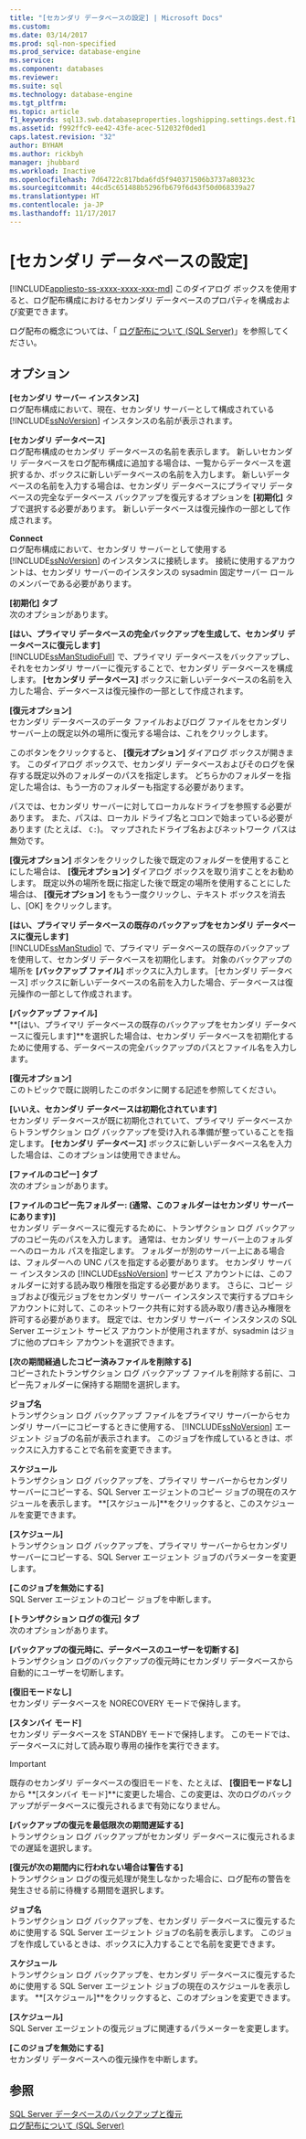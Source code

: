 ```yaml
---
title: "[セカンダリ データベースの設定] | Microsoft Docs"
ms.custom: 
ms.date: 03/14/2017
ms.prod: sql-non-specified
ms.prod_service: database-engine
ms.service: 
ms.component: databases
ms.reviewer: 
ms.suite: sql
ms.technology: database-engine
ms.tgt_pltfrm: 
ms.topic: article
f1_keywords: sql13.swb.databaseproperties.logshipping.settings.dest.f1
ms.assetid: f992ffc9-ee42-43fe-acec-512032f0ded1
caps.latest.revision: "32"
author: BYHAM
ms.author: rickbyh
manager: jhubbard
ms.workload: Inactive
ms.openlocfilehash: 7d64722c817bda6fd5f940371506b3737a80323c
ms.sourcegitcommit: 44cd5c651488b5296fb679f6d43f50d068339a27
ms.translationtype: HT
ms.contentlocale: ja-JP
ms.lasthandoff: 11/17/2017
---
```

# <a name="secondary-database-settings"></a>[セカンダリ データベースの設定]
[!INCLUDE[appliesto-ss-xxxx-xxxx-xxx-md](../../includes/appliesto-ss-xxxx-xxxx-xxx-md.md)] このダイアログ ボックスを使用すると、ログ配布構成におけるセカンダリ データベースのプロパティを構成および変更できます。  
  
 ログ配布の概念については、「 [ログ配布について &#40;SQL Server&#41;](../../database-engine/log-shipping/about-log-shipping-sql-server.md)」を参照してください。  
  
## <a name="options"></a>オプション  
 **[セカンダリ サーバー インスタンス]**  
 ログ配布構成において、現在、セカンダリ サーバーとして構成されている [!INCLUDE[ssNoVersion](../../includes/ssnoversion-md.md)] インスタンスの名前が表示されます。  
  
 **[セカンダリ データベース]**  
 ログ配布構成のセカンダリ データベースの名前を表示します。 新しいセカンダリ データベースをログ配布構成に追加する場合は、一覧からデータベースを選択するか、ボックスに新しいデータベースの名前を入力します。 新しいデータベースの名前を入力する場合は、セカンダリ データベースにプライマリ データベースの完全なデータベース バックアップを復元するオプションを **[初期化]** タブで選択する必要があります。 新しいデータベースは復元操作の一部として作成されます。  
  
 **Connect**  
 ログ配布構成において、セカンダリ サーバーとして使用する [!INCLUDE[ssNoVersion](../../includes/ssnoversion-md.md)] のインスタンスに接続します。 接続に使用するアカウントは、セカンダリ サーバーのインスタンスの sysadmin 固定サーバー ロールのメンバーである必要があります。  
  
 **[初期化] タブ**  
 次のオプションがあります。  
  
 **[はい、プライマリ データベースの完全バックアップを生成して、セカンダリ データベースに復元します]**  
 [!INCLUDE[ssManStudioFull](../../includes/ssmanstudiofull-md.md)] で、プライマリ データベースをバックアップし、それをセカンダリ サーバーに復元することで、セカンダリ データベースを構成します。 **[セカンダリ データベース]** ボックスに新しいデータベースの名前を入力した場合、データベースは復元操作の一部として作成されます。  
  
 **[復元オプション]**  
 セカンダリ データベースのデータ ファイルおよびログ ファイルをセカンダリ サーバー上の既定以外の場所に復元する場合は、これをクリックします。  
  
 このボタンをクリックすると、 **[復元オプション]** ダイアログ ボックスが開きます。 このダイアログ ボックスで、セカンダリ データベースおよびそのログを保存する既定以外のフォルダーのパスを指定します。 どちらかのフォルダーを指定した場合は、もう一方のフォルダーも指定する必要があります。  
  
 パスでは、セカンダリ サーバーに対してローカルなドライブを参照する必要があります。 また、パスは、ローカル ドライブ名とコロンで始まっている必要があります (たとえば、 `C:`)。 マップされたドライブ名およびネットワーク パスは無効です。  
  
 **[復元オプション]** ボタンをクリックした後で既定のフォルダーを使用することにした場合は、 **[復元オプション]** ダイアログ ボックスを取り消すことをお勧めします。 既定以外の場所を既に指定した後で既定の場所を使用することにした場合は、 **[復元オプション]** をもう一度クリックし、テキスト ボックスを消去し、[OK] をクリックします。  
  
 **[はい、プライマリ データベースの既存のバックアップをセカンダリ データベースに復元します]**  
 [!INCLUDE[ssManStudio](../../includes/ssmanstudio-md.md)] で、プライマリ データベースの既存のバックアップを使用して、セカンダリ データベースを初期化します。 対象のバックアップの場所を **[バックアップ ファイル]** ボックスに入力します。 [セカンダリ データベース] ボックスに新しいデータベースの名前を入力した場合、データベースは復元操作の一部として作成されます。  
  
 **[バックアップ ファイル]**  
 **[はい、プライマリ データベースの既存のバックアップをセカンダリ データベースに復元します]**を選択した場合は、セカンダリ データベースを初期化するために使用する、データベースの完全バックアップのパスとファイル名を入力します。  
  
 **[復元オプション]**  
 このトピックで既に説明したこのボタンに関する記述を参照してください。  
  
 **[いいえ、セカンダリ データベースは初期化されています]**  
 セカンダリ データベースが既に初期化されていて、プライマリ データベースからトランザクション ログ バックアップを受け入れる準備が整っていることを指定します。 **[セカンダリ データベース]** ボックスに新しいデータベース名を入力した場合は、このオプションは使用できません。  
  
 **[ファイルのコピー] タブ**  
 次のオプションがあります。  
  
 **[ファイルのコピー先フォルダー: (通常、このフォルダーはセカンダリ サーバーにあります)]**  
 セカンダリ データベースに復元するために、トランザクション ログ バックアップのコピー先のパスを入力します。 通常は、セカンダリ サーバー上のフォルダーへのローカル パスを指定します。 フォルダーが別のサーバー上にある場合は、フォルダーへの UNC パスを指定する必要があります。 セカンダリ サーバー インスタンスの [!INCLUDE[ssNoVersion](../../includes/ssnoversion-md.md)] サービス アカウントには、このフォルダーに対する読み取り権限を指定する必要があります。 さらに、コピー ジョブおよび復元ジョブをセカンダリ サーバー インスタンスで実行するプロキシ アカウントに対して、このネットワーク共有に対する読み取り/書き込み権限を許可する必要があります。 既定では、セカンダリ サーバー インスタンスの SQL Server エージェント サービス アカウントが使用されますが、sysadmin はジョブに他のプロキシ アカウントを選択できます。  
  
 **[次の期間経過したコピー済みファイルを削除する]**  
 コピーされたトランザクション ログ バックアップ ファイルを削除する前に、コピー先フォルダーに保持する期間を選択します。  
  
 **ジョブ名**  
 トランザクション ログ バックアップ ファイルをプライマリ サーバーからセカンダリ サーバーにコピーするときに使用する、 [!INCLUDE[ssNoVersion](../../includes/ssnoversion-md.md)] エージェント ジョブの名前が表示されます。 このジョブを作成しているときは、ボックスに入力することで名前を変更できます。  
  
 **スケジュール**  
 トランザクション ログ バックアップを、プライマリ サーバーからセカンダリ サーバーにコピーする、SQL Server エージェントのコピー ジョブの現在のスケジュールを表示します。 **[スケジュール]**をクリックすると、このスケジュールを変更できます。  
  
 **[スケジュール]**  
 トランザクション ログ バックアップを、プライマリ サーバーからセカンダリ サーバーにコピーする、SQL Server エージェント ジョブのパラメーターを変更します。  
  
 **[このジョブを無効にする]**  
 SQL Server エージェントのコピー ジョブを中断します。  
  
 **[トランザクション ログの復元] タブ**  
 次のオプションがあります。  
  
 **[バックアップの復元時に、データベースのユーザーを切断する]**  
 トランザクション ログのバックアップの復元時にセカンダリ データベースから自動的にユーザーを切断します。  
  
 **[復旧モードなし]**  
 セカンダリ データベースを NORECOVERY モードで保持します。  
  
 **[スタンバイ モード]**  
 セカンダリ データベースを STANDBY モードで保持します。 このモードでは、データベースに対して読み取り専用の操作を実行できます。  
  
> [!IMPORTANT]  
>  既存のセカンダリ データベースの復旧モードを、たとえば、 **[復旧モードなし]** から **[スタンバイ モード]**に変更した場合、この変更は、次のログのバックアップがデータベースに復元されるまで有効になりません。  
  
 **[バックアップの復元を最低限次の期間遅延する]**  
 トランザクション ログ バックアップがセカンダリ データベースに復元されるまでの遅延を選択します。  
  
 **[復元が次の期間内に行われない場合は警告する]**  
 トランザクション ログの復元処理が発生しなかった場合に、ログ配布の警告を発生させる前に待機する期間を選択します。  
  
 **ジョブ名**  
 トランザクション ログ バックアップを、セカンダリ データベースに復元するために使用する SQL Server エージェント ジョブの名前を表示します。 このジョブを作成しているときは、ボックスに入力することで名前を変更できます。  
  
 **スケジュール**  
 トランザクション ログ バックアップを、セカンダリ データベースに復元するために使用する SQL Server エージェント ジョブの現在のスケジュールを表示します。 **[スケジュール]**をクリックすると、このオプションを変更できます。  
  
 **[スケジュール]**  
 SQL Server エージェントの復元ジョブに関連するパラメーターを変更します。  
  
 **[このジョブを無効にする]**  
 セカンダリ データベースへの復元操作を中断します。  
  
## <a name="see-also"></a>参照  
 [SQL Server データベースのバックアップと復元](../../relational-databases/backup-restore/back-up-and-restore-of-sql-server-databases.md)   
 [ログ配布について &#40;SQL Server&#41;](../../database-engine/log-shipping/about-log-shipping-sql-server.md)  
  
  

